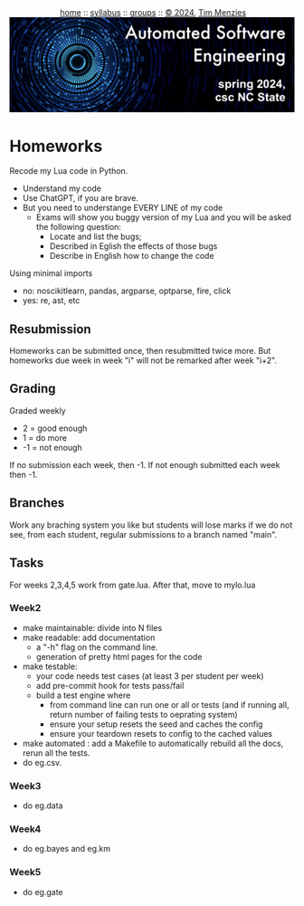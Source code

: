 <a name=top><br>
  <p align=center>&nbsp;<a href="/README.md#top">home</a> ::
  <a href="/docs/syllabus.md#top">syllabus</a> ::
  <a href="https://docs.google.com/spreadsheets/d/1YHZPRLfchksx541yaojJE_loOh2g4FaVKtrVcquoYIw/edit#gid=0">groups</a> ::
  <a href="/LICENSE.md#top">&copy;&nbsp;2024</a>, <a href="http:/timm.fyi">Tim Menzies</a><br>
  <a href="/README.md#top"><img width=600  
     src="/etc/img/ase24.png"></a></p>

# Homeworks

Recode my Lua code in Python. 
- Understand my code
- Use ChatGPT, if you are brave.
- But you need to understange EVERY LINE of my code
  - Exams will show you buggy version of my Lua and you will  be asked the following question:
    -  Locate and list the bugs;
    -  Described in Eglish the effects of those bugs
    -  Describe in English  how to change the code  

Using minimal imports 
- no: noscikitlearn,   pandas,   argparse,   optparse,   fire,   click
- yes: re, ast, etc

## Resubmission

Homeworks can be submitted once, then resubmitted twice more. But homeworks due week in week "i" will not be remarked after week "i+2".  

## Grading

Graded weekly
- 2 = good enough
- 1 = do more
- -1 = not enough

If no submission each week, then -1.  If not enough submitted each week then -1.

## Branches
Work any braching system you like but  students will lose marks if we do not see, from each student,   regular submissions to a branch named "main".

## Tasks

For weeks 2,3,4,5 work from gate.lua. After that, move to mylo.lua

### Week2

- make maintainable: divide into N files
- make readable: add documentation
  - a "-h" flag on the command line.
  - generation of pretty html pages for the code
- make testable:
  -  your code needs test cases (at least 3 per student per week)
  -  add pre-commit hook for tests pass/fail
  -  build a test engine where
     -   from command line can run one or all or tests (and if running all, return number of failing tests to oeprating system)
     -   ensure your setup resets the seed and caches the config
     -   ensure your teardown resets to config to the cached values
- make automated : add a Makefile to automatically rebuild all the docs, rerun all the tests.
- do eg.csv.

### Week3

- do eg.data

### Week4

- do eg.bayes and eg.km

### Week5

- do eg.gate


